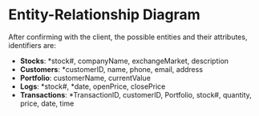 # Entity-Relationship Diagram

After confirming with the client, the possible entities and their attributes, identifiers are:

- **Stocks**: *stock#, companyName, exchangeMarket, description
- **Customers**: *customerID, name, phone, email, address 
- **Portfolio**: customerName, currentValue
- **Logs**: *stock#, *date, openPrice, closePrice
- **Transactions**: *TransactionID, customerID, Portfolio, stock#, quantity, price, date, time


